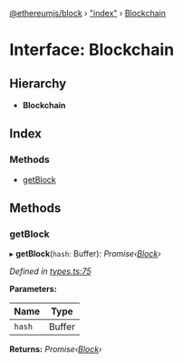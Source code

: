 [@ethereumjs/block](../README.md) › ["index"](../modules/_index_.md) › [Blockchain](_index_.blockchain.md)

# Interface: Blockchain

## Hierarchy

* **Blockchain**

## Index

### Methods

* [getBlock](_index_.blockchain.md#getblock)

## Methods

###  getBlock

▸ **getBlock**(`hash`: Buffer): *Promise‹[Block](../classes/_block_.block.md)›*

*Defined in [types.ts:75](https://github.com/ethereumjs/ethereumjs-vm/blob/master/packages/block/src/types.ts#L75)*

**Parameters:**

Name | Type |
------ | ------ |
`hash` | Buffer |

**Returns:** *Promise‹[Block](../classes/_block_.block.md)›*

